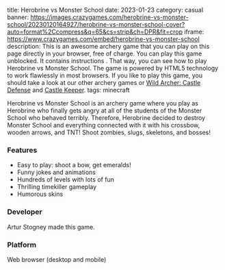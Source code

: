 title: Herobrine vs Monster School
date: 2023-01-23
category: casual
banner: https://images.crazygames.com/herobrine-vs-monster-school/20230120164927/herobrine-vs-monster-school-cover?auto=format%2Ccompress&q=65&cs=strip&ch=DPR&fit=crop
iframe: https://www.crazygames.com/embed/herobrine-vs-monster-school
description: This is an awesome archery game that you can play on this page directly in your browser, free of charge. You can play this game unblocked. It contains instructions . That way, you can see how to play Herobrine vs Monster School. The game is powered by HTML5 technology to work flawlessly in most browsers. If you like to play this game, you should take a look at our other archery games or <a href='https://www.crazygames.com/game/wild-archer-castle-defense' target='_blank'>Wild Archer: Castle Defense</a> and <a href='https://www.crazygames.com/game/castle-keeper' target='_blank'>Castle Keeper</a>.
tags: minecraft

<p>Herobrine vs Monster School is an archery game where you play as Herobrine who finally gets angry at all of the students of the Monster School who behaved terribly. Therefore, Herobrine decided to destroy Monster School and everything connected with it with his crossbow, wooden arrows, and TNT! Shoot zombies, slugs, skeletons, and bosses!


<h3>Features</h3>
<ul>
    <li>Easy to play: shoot a bow, get emeralds!</li>
    <li>Funny jokes and animations</li>
    <li>Hundreds of levels with lots of fun</li>
    <li>Thrilling timekiller gameplay</li>
    <li>Humorous skins</li>
</ul>
<h3>Developer</h3>
<p>Artur Stogney made this game.</p>
<h3>Platform</h3>
<p>Web browser (desktop and mobile)</p>
        